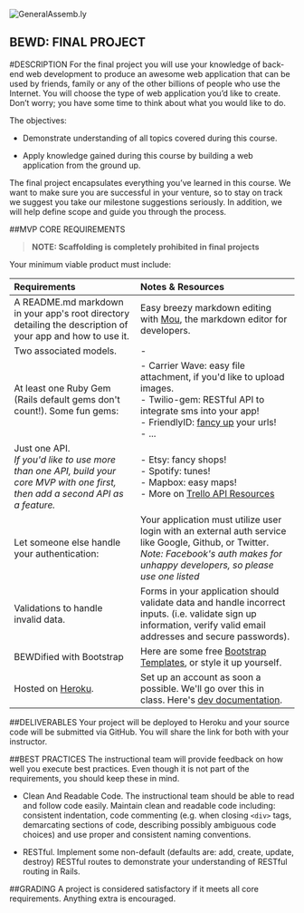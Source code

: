![GeneralAssemb.ly](https://github.com/generalassembly/ga-ruby-on-rails-for-devs/raw/master/images/ga.png "GeneralAssemb.ly")

BEWD: FINAL PROJECT
--------

#DESCRIPTION
For the final project you will use your knowledge of back-end web development to produce an awesome web application that can be used by friends, family or any of the other billions of people who use the Internet. You will choose the type of web application you’d like to create. Don’t worry; you have some time to think about what you would like to do.

The objectives:

- Demonstrate understanding of all topics covered during this course.

- Apply knowledge gained during this course by building a web application from the ground up.

The final project encapsulates everything you’ve learned in this course. We want to make sure you are successful in your venture, so to stay on track we suggest you take our milestone suggestions seriously. In addition, we will help define scope and guide you through the process.


##MVP CORE REQUIREMENTS
>**NOTE: Scaffolding is completely prohibited in final projects**

Your minimum viable product must include:

| Requirements | Notes & Resources|
| :----------- | :--------------- |
| A README.md markdown in your app's root directory detailing the description of your app and how to use it. | Easy breezy markdown editing with [Mou](http://25.io/mou/), the markdown editor for developers. |
| Two associated models. | - |
| At least one Ruby Gem (Rails default gems don't count!). Some fun gems: | - Carrier Wave: easy file attachment, if you'd like to upload images. <br> - Twilio-gem: RESTful API to integrate sms into your app! <br> - FriendlyID: [fancy up](https://www.youtube.com/watch?v=WJcqs4C467Y&feature=youtu.be) your urls! <br> - ... | 
| Just one API. <br> *If you'd like to use more than one API, build your core MVP with one first, then add a second API as a feature.* | - Etsy: fancy shops! <br> - Spotify: tunes! <br> - Mapbox: easy maps! <br> - More on [Trello API Resources](https://trello.com/c/Lz7CTeUM/2-api-resources) |
| Let someone else handle your authentication: | Your application must utilize user login with an external auth service like Google, Github, or Twitter. <br> *Note: Facebook's auth makes for unhappy developers, so please use one listed* |
| Validations to handle invalid data. | Forms in your application should validate data and handle incorrect inputs. (i.e. validate sign up information, verify valid email addresses and secure passwords). |
| BEWDified with Bootstrap | Here are some free [Bootstrap Templates](http://startbootstrap.com), or style it up yourself. |
| Hosted on [Heroku](https://www.heroku.com/). | Set up an account as soon a possible. We'll go over this in class. Here's [dev documentation](https://devcenter.heroku.com/articles/getting-started-with-rails4#deploy-your-application-to-heroku). |


##DELIVERABLES
Your project will be deployed to Heroku and your source code will be submitted via GitHub. You will share the link for both with your instructor.

##BEST PRACTICES
The instructional team will provide feedback on how well you execute best practices. Even though it is not part of the requirements, you should keep these in mind. 

* Clean And Readable Code. The instructional team should be able to read and follow code easily.  Maintain clean and readable code including: consistent indentation, code commenting (e.g. when closing ```<div>``` tags, demarcating sections of code, describing possibly ambiguous code choices) and use proper and consistent naming conventions.

* RESTful. Implement some non-default (defaults are: add, create, update, destroy) RESTful routes to demonstrate your understanding of RESTful routing in Rails.


##GRADING
A project is considered satisfactory if it meets all core requirements. Anything extra is encouraged. 

